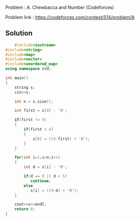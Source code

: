 
Problem : A. Chewbaсca and Number (Codeforces)

Problem link : https://codeforces.com/contest/514/problem/A

## Solution

```C++
    #include<iostream>
#include<string>
#include<map>
#include<vector>
#include<unordered_map>
using namespace std;

int main()
{
    string s;
    cin>>s;

    int n = s.size();

    int first = s[0] - '0';

    if(first != 9)
    {
        if(first > 4)
        {
            s[0] = ((9-first) + '0');
        }
    }

    for(int i=1;i<n;i++)
    {
        int d = s[i] - '0';

        if(d == 0 || d < 5)
           continue;
        else
           s[i] = ((9-d) + '0');
    }

    cout<<s<<endl;
    return 0;
}

```
